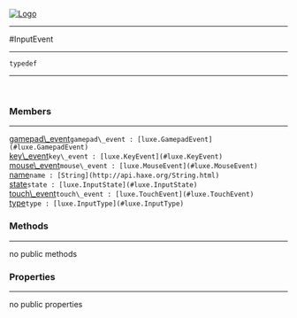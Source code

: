 
[![Logo](../../images/logo.png)](../../api/index.html)

---



#InputEvent



---

`typedef`
<span class="meta">

</span>


---

&nbsp;
&nbsp;

<h3>Members</h3> <hr/><span class="member apipage">
            <a name="gamepad_event"><a class="lift" href="#gamepad_event">gamepad\_event</a></a><code class="signature apipage">gamepad\_event : [luxe.GamepadEvent](#luxe.GamepadEvent)</code><br/></span>
        <span class="small_desc_flat"></span><span class="member apipage">
            <a name="key_event"><a class="lift" href="#key_event">key\_event</a></a><code class="signature apipage">key\_event : [luxe.KeyEvent](#luxe.KeyEvent)</code><br/></span>
        <span class="small_desc_flat"></span><span class="member apipage">
            <a name="mouse_event"><a class="lift" href="#mouse_event">mouse\_event</a></a><code class="signature apipage">mouse\_event : [luxe.MouseEvent](#luxe.MouseEvent)</code><br/></span>
        <span class="small_desc_flat"></span><span class="member apipage">
            <a name="name"><a class="lift" href="#name">name</a></a><code class="signature apipage">name : [String](http://api.haxe.org/String.html)</code><br/></span>
        <span class="small_desc_flat"></span><span class="member apipage">
            <a name="state"><a class="lift" href="#state">state</a></a><code class="signature apipage">state : [luxe.InputState](#luxe.InputState)</code><br/></span>
        <span class="small_desc_flat"></span><span class="member apipage">
            <a name="touch_event"><a class="lift" href="#touch_event">touch\_event</a></a><code class="signature apipage">touch\_event : [luxe.TouchEvent](#luxe.TouchEvent)</code><br/></span>
        <span class="small_desc_flat"></span><span class="member apipage">
            <a name="type"><a class="lift" href="#type">type</a></a><code class="signature apipage">type : [luxe.InputType](#luxe.InputType)</code><br/></span>
        <span class="small_desc_flat"></span>

<h3>Methods</h3> <hr/>no public methods

<h3>Properties</h3> <hr/>no public properties

&nbsp;
&nbsp;
&nbsp;